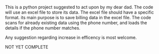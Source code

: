 This is a python project suggested to act upon by my dear dad.
The code will use an excel file to store its data.
The excel file should have a specific format.
its main purpose is to save billing data in the excel file.
The code scans for already existing data using the phone number, and loads the details if the phone number matches.


Any suggestion regarding increase in efficency is most welcome.

NOT YET COMPLETE
